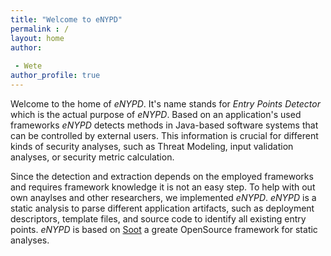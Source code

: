 ```yaml
---
title: "Welcome to eNYPD"
permalink : /
layout: home
author: 
 
 - Wete
author_profile: true
---
```


Welcome to the home of *eNYPD*. It's name stands for *Entry Points Detector*
which is the actual purpose of *eNYPD*. Based on an application's used frameworks
*eNYPD* detects methods in Java-based software systems that can be controlled by
external users. This information is crucial for different kinds of security analyses,
such as Threat Modeling, input validation analyses, or security metric calculation.

Since the detection and extraction depends on the employed frameworks and requires
framework knowledge it is not an easy step. To help with out own anaylses and other
researchers, we implemented *eNYPD*. *eNYPD* is a static analysis to parse different
application artifacts, such as deployment descriptors, template files, and source
code to identify all existing entry points. *eNYPD* is based on [Soot](https://github.com/soot-oss/soot)
a greate OpenSource framework for static analyses.
